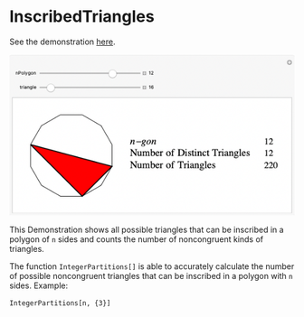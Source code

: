 # InscribedTriangles

See the demonstration [here](https://demonstrations.wolfram.com/InscribedTrianglesInPolygons/).

![alt text](/img/demo3.png)


This Demonstration shows all possible triangles that can be inscribed in a polygon of `n` sides  and counts the number of noncongruent kinds of triangles.

The function `IntegerPartitions[]` is able to accurately calculate the number of possible noncongruent triangles that can be inscribed in a polygon with `n` sides. Example:

    IntegerPartitions[n, {3}]
